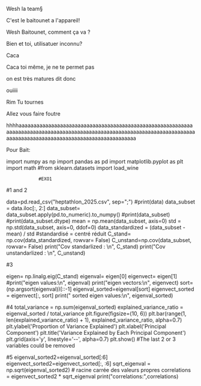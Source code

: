 Wesh la team§

C'est le baitounet a l'appareil!

Wesh Baitounet, comment ça va ?

Bien et toi, utilisatuer inconnu?

Caca

Caca toi même, je ne te permet pas

on est très matures dit donc

ouiiii

Rim Tu tournes 

Allez vous faire foutre 

hhhhaaaaaaaaaaaaaaaaaaaaaaaaaaaaaaaaaaaaaaaaaaaaaaaaaaaaaaaaaaaaaaaaaaaaaaaaaaaaaaaaaaaaaaaaaaaaaaaaaaaaaaaaaaaaaaaaaaaaaaaaaaaaaaaaaaaaaaaaaaaaaaaaaaaaaaaaaaaaaaaaaaaaaaa



Pour Bait:

import numpy as np
import pandas as pd
import matplotlib.pyplot as plt
import math
#from sklearn.datasets import load_wine

                #EXO1

#1 and 2

data=pd.read_csv("heptathlon_2025.csv", sep=";")
#print(data)
data_subset = data.iloc[:, 2:]
data_subset= data_subset.apply(pd.to_numeric).to_numpy()
#print(data_subset)
#print(data_subset.dtype)
mean = np.mean(data_subset, axis=0)
std = np.std(data_subset, axis=0, ddof=0)
data_standardized = (data_subset - mean) / std  #standardisé = centré réduit
C_stand= np.cov(data_standardized, rowvar= False)
C_unstand=np.cov(data_subset, rowvar= False)
print("Cov standarlized : \n", C_stand)
print("Cov unstandarlized : \n", C_unstand)


#3

eigen= np.linalg.eig(C_stand)
eigenval= eigen[0]
eigenvect= eigen[1]
#print("eigen values:\n", eigenval)
print("eigen vectors:\n", eigenvect)
sort= (np.argsort(eigenval))[::-1]
eigenval_sorted=eigenval[sort]
eigenvect_sorted = eigenvect[:, sort]
print(" sorted eigen values:\n", eigenval_sorted)

#4
total_variance = np.sum(eigenval_sorted)
explained_variance_ratio = eigenval_sorted / total_variance
plt.figure(figsize=(10, 6))
plt.bar(range(1, len(explained_variance_ratio) + 1), explained_variance_ratio, alpha=0.7)
plt.ylabel('Proportion of Variance Explained')
plt.xlabel('Principal Component')
plt.title('Variance Explained by Each Principal Component')
plt.grid(axis='y', linestyle='--', alpha=0.7)
plt.show()
#The last 2 or 3 variables could be removed

#5
eigenval_sorted2=eigenval_sorted[:6]
eigenvect_sorted2=eigenvect_sorted[:, :6]
sqrt_eigenval = np.sqrt(eigenval_sorted2)  # racine carrée des valeurs propres
correlations = eigenvect_sorted2 * sqrt_eigenval
print("correlations:",correlations)
#
